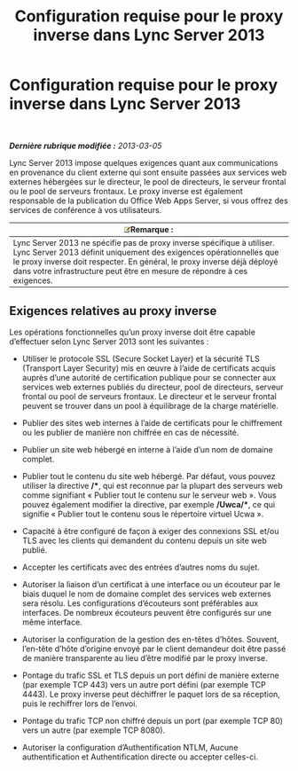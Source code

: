 ﻿---
title: Configuration requise pour le proxy inverse dans Lync Server 2013
TOCTitle: Configuration requise pour le proxy inverse dans Lync Server 2013
ms:assetid: c37d688a-28e4-4822-80cc-6add59c71052
ms:mtpsurl: https://technet.microsoft.com/fr-fr/library/JJ945651(v=OCS.15)
ms:contentKeyID: 53095521
ms.date: 05/20/2016
mtps_version: v=OCS.15
ms.translationtype: HT
---

# Configuration requise pour le proxy inverse dans Lync Server 2013

 

_**Dernière rubrique modifiée :** 2013-03-05_

Lync Server 2013 impose quelques exigences quant aux communications en provenance du client externe qui sont ensuite passées aux services web externes hébergées sur le directeur, le pool de directeurs, le serveur frontal ou le pool de serveurs frontaux. Le proxy inverse est également responsable de la publication du Office Web Apps Server, si vous offrez des services de conférence à vos utilisateurs.

<table>
<thead>
<tr class="header">
<th><img src="images/Gg398920.note(OCS.15).gif" title="note" alt="note" />Remarque :</th>
</tr>
</thead>
<tbody>
<tr class="odd">
<td>Lync Server 2013 ne spécifie pas de proxy inverse spécifique à utiliser. Lync Server 2013 définit uniquement des exigences opérationnelles que le proxy inverse doit respecter. En général, le proxy inverse déjà déployé dans votre infrastructure peut être en mesure de répondre à ces exigences.</td>
</tr>
</tbody>
</table>


## Exigences relatives au proxy inverse

Les opérations fonctionnelles qu’un proxy inverse doit être capable d’effectuer selon Lync Server 2013 sont les suivantes :

  - Utiliser le protocole SSL (Secure Socket Layer) et la sécurité TLS (Transport Layer Security) mis en œuvre à l’aide de certificats acquis auprès d’une autorité de certification publique pour se connecter aux services web externes publiés du directeur, pool de directeurs, serveur frontal ou pool de serveurs frontaux. Le directeur et le serveur frontal peuvent se trouver dans un pool à équilibrage de la charge matérielle.

  - Publier des sites web internes à l’aide de certificats pour le chiffrement ou les publier de manière non chiffrée en cas de nécessité.

  - Publier un site web hébergé en interne à l’aide d’un nom de domaine complet.

  - Publier tout le contenu du site web hébergé. Par défaut, vous pouvez utiliser la directive **/\***, qui est reconnue par la plupart des serveurs web comme signifiant « Publier tout le contenu sur le serveur web ». Vous pouvez également modifier la directive, par exemple **/Uwca/\***, ce qui signifie « Publier tout le contenu sous le répertoire virtuel Ucwa ».

  - Capacité à être configuré de façon à exiger des connexions SSL et/ou TLS avec les clients qui demandent du contenu depuis un site web publié.

  - Accepter les certificats avec des entrées d’autres noms du sujet.

  - Autoriser la liaison d’un certificat à une interface ou un écouteur par le biais duquel le nom de domaine complet des services web externes sera résolu. Les configurations d’écouteurs sont préférables aux interfaces. De nombreux écouteurs peuvent être configurés sur une même interface.

  - Autoriser la configuration de la gestion des en-têtes d’hôtes. Souvent, l’en-tête d’hôte d’origine envoyé par le client demandeur doit être passé de manière transparente au lieu d’être modifié par le proxy inverse.

  - Pontage du trafic SSL et TLS depuis un port défini de manière externe (par exemple TCP 443) vers un autre port défini (par exemple TCP 4443). Le proxy inverse peut déchiffrer le paquet lors de sa réception, puis le rechiffrer lors de l’envoi.

  - Pontage du trafic TCP non chiffré depuis un port (par exemple TCP 80) vers un autre (par exemple TCP 8080).

  - Autoriser la configuration d’Authentification NTLM, Aucune authentification et Authentification directe ou accepter celles-ci.

